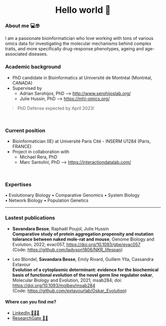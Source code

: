 
<h1 align="center">Hello world 👋</h1>

### About me 💻🤓 
I am a passionate bioinformatician who love working with tons of various omics data for investigating the molecular mechanisms behind complex traits, and more specifically drug-response phenotypes, ageing and age-associated diseases. 

### Academic background
- PhD candidate in Bioinformatics at Université de Montréal (Montréal, CANADA)
- Supervised by 
  - Adrian Serohijos, PhD --> http://www.serohijoslab.org/
  - Julie Hussin, PhD --> https://mhi-omics.org/

> PhD Defense expected by April 2023!

<br>

### Current position 
- Bioinformatician (IE) at Université Paris Cité - INSERM U1284 (Paris, FRANCE)
- Project in collaboration with
  - Michael Rera, PhD
  - Marc Santolini, PhD --> https://interactiondatalab.com/

<br>

### Expertises
$\bullet$ Evolutionary Biology $\bullet$ Comparative Genomics $\bullet$ System Biology <br>
$\bullet$ Network Biology $\bullet$ Population Genetics 

__________

### Lastest publications

- **Savandara Besse**, Raphaël Poujol, Julie Hussin <br> 
__Comparative study of protein aggregation propensity and mutation tolerance between naked mole-rat and mouse__, Genome Biology and Evolution, 2022; evac057, https://doi.org/10.1093/gbe/evac057
<br> (Code: https://github.com/ladyson1806/NKR_lifespan)

- Leo Blondel, **Savandara Besse**, Emily Rivard, Guillem Ylla, Cassandra  Extavour <br>
__Evolution of a cytoplasmic determinant: evidence for the biochemical basis of functional evolution of the novel germ line regulator oskar__, Molecular Biology and Evolution, 2021; msab284; doi: https://doi.org/10.1093/molbev/msab284 
<br> (Code: https://github.com/extavourlab/Oskar_Evolution)


#### Where can you find me?
- <a href='https://www.linkedin.com/in/savandara-besse'>LinkedIn 👨🏽‍💻</a>
- <a href='https://www.researchgate.net/profile/Savandara-Besse'>ResearchGate 👩‍🔬</a>
